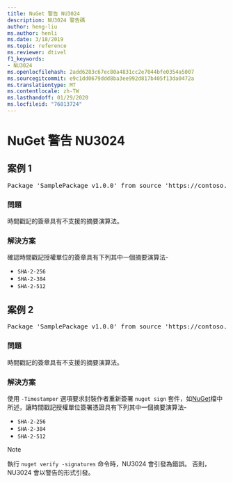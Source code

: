 ```yaml
---
title: NuGet 警告 NU3024
description: NU3024 警告碼
author: heng-liu
ms.author: henli
ms.date: 3/18/2019
ms.topic: reference
ms.reviewer: dtivel
f1_keywords:
- NU3024
ms.openlocfilehash: 2add6283c67ec80a4831cc2e7044bfe0354a5007
ms.sourcegitcommit: e9c1dd0679ddd8ba3ee992d817b405f13da0472a
ms.translationtype: MT
ms.contentlocale: zh-TW
ms.lasthandoff: 01/29/2020
ms.locfileid: "76813724"
---
```

# <a name="nuget-warning-nu3024"></a>NuGet 警告 NU3024

## <a name="scenario-1"></a>案例 1

<pre>Package 'SamplePackage v1.0.0' from source 'https://contoso.com/index.json': The timestamp signature has an unsupported digest algorithm. The following algorithms are supported: : SHA-2-256, SHA-2-384, SHA-2-512.</pre>

### <a name="issue"></a>問題

時間戳記的簽章具有不支援的摘要演算法。


### <a name="solution"></a>解決方案

確認時間戳記授權單位的簽章具有下列其中一個摘要演算法- 
* `SHA-2-256`
* `SHA-2-384`
* `SHA-2-512`



## <a name="scenario-2"></a>案例 2

<pre>Package 'SamplePackage v1.0.0' from source 'https://contoso.com/index.json': The primary signature's timestamp signature has an unsupported digest algorithm.</pre>

### <a name="issue"></a>問題

時間戳記的簽章具有不支援的摘要演算法。


### <a name="solution"></a>解決方案

使用 `-Timestamper` 選項要求封裝作者重新簽署 `nuget sign` 套件，如[NuGet](../../create-packages/sign-a-package.md)檔中所述，讓時間戳記授權單位簽署憑證具有下列其中一個摘要演算法-
* `SHA-2-256`
* `SHA-2-384`
* `SHA-2-512`


> [!Note]
> 執行 `nuget verify -signatures` 命令時，NU3024 會引發為錯誤。 否則，NU3024 會以警告的形式引發。
